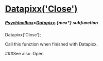 # [Datapixx('Close')](Datapixx-Close) 
##### [Psychtoolbox](Psychtoolbox)>[Datapixx](Datapixx).{mex*} subfunction

Datapixx('Close');

Call this function when finished with Datapixx.  
  


###See also:
Open
